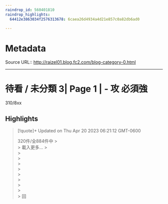 ```yaml
---
raindrop_id: 560401810
raindrop_highlights:
  64412e3863034f2576313678: 6caea26d4934a4d21e857c0a82db6ad0

---
```


# Metadata
Source URL:: http://raizel01.blog.fc2.com/blog-category-0.html


---
# 待看 / 未分類 3| Page 1 | - 攻 必須強

310/8xx

## Highlights

> [!quote]+ Updated on Thu Apr 20 2023 06:21:12 GMT-0600
>
> 320件/全884件中
&gt;				
&gt;				載入更多…
&gt;			
&gt;		
&gt;											
&gt;			
&gt;				
&gt;				
&gt;				
&gt;				
&gt;			
&gt;		回
